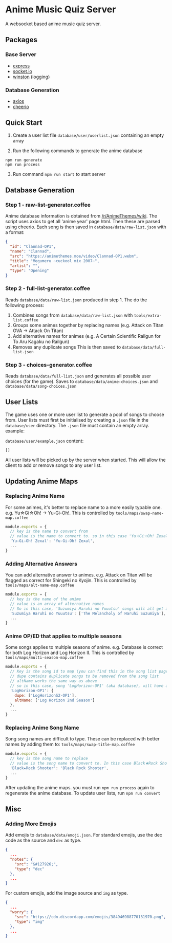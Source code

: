 # Anime Music Quiz Server
A websocket based anime music quiz server.

## Packages
### Base Server
- [express](https://expressjs.com/)
- [socket.io](https://socket.io/)
- [winston](https://github.com/winstonjs/) (logging)

### Database Generation
- [axios](https://github.com/axios/axios)
- [cheerio](https://github.com/cheeriojs/cheerio)

## Quick Start
1. Create a user list file `database/user/userlist.json` containing an empty array

2. Run the following commands to generate the anime database
```
npm run generate
npm run process
```

3. Run command `npm run start` to start server

## Database Generation
### Step 1 - raw-list-generator.coffee
Anime database information is obtained from [/r/AnimeThemes/wiki](https://www.reddit.com/r/AnimeThemes/wiki/index).
The script uses axios to get all 'anime year' page html. Then these are parsed using cheerio. Each song is then saved in `database/data/raw-list.json` with a format:
```json
{
  "id": "Clannad-OP1",
  "name": "Clannad",
  "src": "https://animethemes.moe/video/Clannad-OP1.webm",
  "title": "Megumeru ~cuckool mix 2007~",
  "artist": "",
  "type": "Opening"
}
```

### Step 2 - full-list-generator.coffee
Reads `database/data/raw-list.json` produced in step 1. The do the following process:
1. Combines songs from `database/data/raw-list.json` with `tools/extra-list.coffee`
2. Groups some animes together by replacing names (e.g. Attack on Titan OVA -> Attack On Titan)
3. Add alternative names for animes (e.g. A Certain Scientific Railgun for To Aru Kagaku no Railgun)
4. Removes any duplicate songs
This is then saved to `database/data/full-list.json`

### Step 3 - choices-generator.coffee
Reads `database/data/full-list.json` and generates all possible user choices (for the game).
Saves to `database/data/anime-choices.json` and `database/data/song-choices.json`

## User Lists
The game uses one or more user list to generate a pool of songs to choose from.
User lists must first be initialised by creating a `.json` file in the `database/user` directory.
The `.json` file must contain an empty array. example:

`database/user/example.json`
content:
```
[]
```

All user lists will be picked up by the server when started. This will allow the client to add or remove songs to any user list.

## Updating Anime Maps
### Replacing Anime Name
For some animes, it's better to replace name to a more easily typable one. e.g. Yu☆Gi☆Oh! -> Yu-Gi-Oh!.
This is controlled by `tools/maps/swap-name-map.coffee`
```js
module.exports = {
  // key is the name to convert from
  // value is the name to convert to. so in this case 'Yu☆Gi☆Oh! Zexal' is converted to 'Yu-Gi-Oh! Zexal'
  'Yu☆Gi☆Oh! Zexal': 'Yu-Gi-Oh! Zexal',
  ...
}
```

### Adding Alternative Answers
You can add alternative answer to animes. e.g. Attack on Titan will be flagged as correct for Shingeki no Kyojin.
This is controlled by `tools/maps/alt-name-map.coffee`
```js
module.exports = {
  // key is the name of the anime
  // value is an array of alternative names
  // So in this case, 'Suzumiya Haruhi no Yuuutsu' songs will all get an alternative answer of 'The Melancholy of Haruhi Suzumiya'
  'Suzumiya Haruhi no Yuuutsu': ['The Melancholy of Haruhi Suzumiya'],
  ...
}
```

### Anime OP/ED that applies to multiple seasons
Some songs applies to multiple seasons of anime. e.g. Database is correct for both Log Horizon and Log Horizon II.
This is controlled by `tools/maps/multi-season-map.coffee`
```js
module.exports = {
  // Key is the song id to map (you can find this in the song list page of the client)
  // dupe contains duplicate songs to be removed from the song list
  // altName works the same way as above
  // so in this case, song 'LogHorizon-OP1' (aka database), will have alternative answer of 'Log Horizon 2nd Season' and 'LogHorizonS2-OP1' (which is also database) will be removed from the list
  'LogHorizon-OP1': {
    dupe: ['LogHorizonS2-OP1'],
    altName: ['Log Horizon 2nd Season']
  },
  ...
}
```

### Replacing Anime Song Name
Song song names are difficult to type. These can be replaced with better names by adding them to:
`tools/maps/swap-title-map.coffee`
```js
module.exports = {
  // key is the song name to replace
  // value is the song name to convert to. In this case Black★Rock Shooter will be replaced by Black Rock Shooter
  'Black★Rock Shooter': 'Black Rock Shooter',
  ...
}
```

After updating the anime maps. you must run `npm run process` again to regenerate the anime database.
To update user lists, run `npm run convert`

## Misc
### Adding More Emojis
Add emojis to `database/data/emoji.json`.
For standard emojis, use the dec code as the source and `dec` as type.
```json
{
  ...
  "notes": {
    "src": "&#127926;",
    "type": "dec"
  },
  ...
}
```

For custom emojis, add the image source and `img` as type.
```json
{
  ...
  "worry": {
    "src": "https://cdn.discordapp.com/emojis/384946988770131970.png",
    "type": "img"
  },
  ...
}
```
